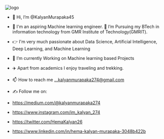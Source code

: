 ![logo](https://github.com/KalyanMurapaka45/KalyanMurapaka45/blob/main/Github%20Banner.png)

- 👋 Hi, I’m @KalyanMurapaka45
- 👀 I'm an aspiring Machine learning engineer.
  🏫 I’m Pursuing my BTech in information technology from GMR Institute of Technology(GMRIT).
  
- 👉 I'm very much passionate about Data Science, Artificial Intelligence, Deep Learning, and Machine Learning
- 🌱 I’m currently Working on Machine learning based Projects
- ✈️ Apart from academics I enjoy traveling and trekking.
- 📫 How to reach me ...kalyanmurapaka274@gmail.com
- ✍️ Follow me on:
- https://medium.com/@kalyanmurapaka274
- https://www.instagram.com/im_kalyan_274
- https://twitter.com/HemaKalyan26
- https://www.linkedin.com/in/hema-kalyan-murapaka-3048b422b
<!---
KalyanMurapaka45/KalyanMurapaka45 is a ✨ special ✨ repository because its `README.md` (this file) appears on your GitHub profile.
You can click the Preview link to take a look at your changes.
--->
